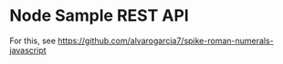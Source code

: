 # Node Sample REST API

For this, see https://github.com/alvarogarcia7/spike-roman-numerals-javascript
